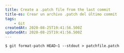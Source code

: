 ```yaml
---
title: Create a .patch file from the last commit
title-es: Crear un archivo .patch del último commit
tags:
    - Git
createdAt: 2020-08-25T19:41:56.500Z
updatedAt: 2020-08-25T19:41:56.500Z
---
```


```shell
$ git format-patch HEAD~1 --stdout > patchfile.patch
```